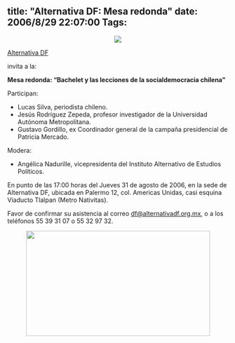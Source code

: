 title: "Alternativa DF: Mesa redonda"
date: 2006/8/29 22:07:00
Tags: 
---
<p align="center"><img src="http://www.damog.net/files/misc/logo-alternativa.png"/></p>
<a target="_blank" href="http://www.alternativa.org.mx">Alternativa DF</a><p> invita a la:
</p>
<strong>Mesa redonda: &#8220;Bachelet y las lecciones de la socialdemocracia chilena&#8221;</strong><p>
Participan:
</p>
<ul>
<li>Lucas Silva, periodista chileno.</li>
<li>Jesús Rodríguez Zepeda, profesor investigador de la Universidad Autónoma Metropolitana.</li>
<li>Gustavo Gordillo, ex Coordinador general de la campaña presidencial de Patricia Mercado.</li>
</ul>
<p>
Modera:
</p>
<ul>
<li>Angélica Nadurille, vicepresidenta del Instituto Alternativo de Estudios Políticos.</li>
</ul>
<p>
En punto de las 17:00 horas del Jueves 31 de agosto de 2006, en la sede de Alternativa DF, ubicada en Palermo 12, col. Americas Unidas, casi esquina Viaducto Tlalpan (Metro Nativitas).

Favor de confirmar su asistencia al correo <a target="_blank" href="mailto:df@alternativadf.org.mx">df@alternativadf.org.mx</a>, o a los teléfonos 55&#160;39&#160;31&#160;07&#160;o 55&#160;32&#160;97&#160;32.
</p>
<p align="center"><img width="419" height="240" src="http://andreslajous.blogs.com/photos/uncategorized/por_un_chile_para_todos.jpg"/></p>
